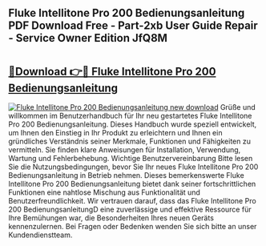 ## Fluke Intellitone Pro 200 Bedienungsanleitung PDF Download Free - Part-2xb User Guide Repair - Service Owner Edition JfQ8M

# <h2><a href="http://df3u0h.blite.top/?on=Fluke+Intellitone+Pro+200+Bedienungsanleitung">🔗Download 👉🔴 Fluke Intellitone Pro 200 Bedienungsanleitung</a></h2>

[![Fluke Intellitone Pro 200 Bedienungsanleitung new download](https://i.imgur.com/lujVjoI.png)](http://df3u0h.blite.top/?on=Fluke+Intellitone+Pro+200+Bedienungsanleitung)
Grüße und willkommen im Benutzerhandbuch für Ihr neu gestartetes Fluke Intellitone Pro 200 Bedienungsanleitung. Dieses Handbuch wurde speziell entwickelt, um Ihnen den Einstieg in Ihr Produkt zu erleichtern und Ihnen ein gründliches Verständnis seiner Merkmale, Funktionen und Fähigkeiten zu vermitteln. Sie finden klare Anweisungen für Installation, Verwendung, Wartung und Fehlerbehebung. Wichtige Benutzervereinbarung Bitte lesen Sie die Nutzungsbedingungen, bevor Sie Ihr neues Fluke Intellitone Pro 200 Bedienungsanleitung in Betrieb nehmen. Dieses bemerkenswerte Fluke Intellitone Pro 200 Bedienungsanleitung bietet dank seiner fortschrittlichen Funktionen eine nahtlose Mischung aus Funktionalität und Benutzerfreundlichkeit. Wir vertrauen darauf, dass das Fluke Intellitone Pro 200 BedienungsanleitungD eine zuverlässige und effektive Ressource für Ihre Bemühungen war, die Besonderheiten Ihres neuen Geräts kennenzulernen. Bei Fragen oder Bedenken wenden Sie sich bitte an unser Kundendienstteam.
